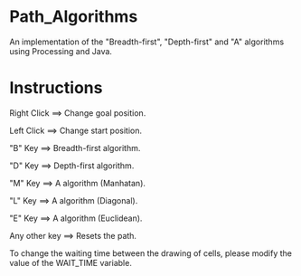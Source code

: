 # Path_Algorithms
An implementation of the "Breadth-first", "Depth-first" and "A" algorithms using Processing and Java.

# Instructions
Right Click ==> Change goal position.

Left Click ==> Change start position.

"B" Key ==> Breadth-first algorithm.

"D" Key ==> Depth-first algorithm.

"M" Key ==> A algorithm (Manhatan).

"L" Key ==> A algorithm (Diagonal).

"E" Key ==> A algorithm (Euclidean).

Any other key ==> Resets the path.


To change the waiting time between the drawing of cells, please modify the value of the WAIT_TIME variable.
